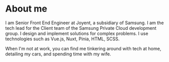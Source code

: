 # About me

I am Senior Front End Engineer at Joyent, a subsidiary of Samsung. I am the tech lead for the Client team of the Samsung Private Cloud development group. I design and implement solutions for complex problems. I use technologies such as Vue.js, Nuxt, Pinia, HTML, SCSS.

When I'm not at work, you can find me tinkering around with tech at home, detailing my cars, and spending time with my wife.
